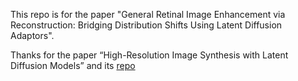This repo is for the paper "General Retinal Image Enhancement via Reconstruction: Bridging Distribution Shifts Using Latent Diffusion Adaptors".

Thanks for the paper “High-Resolution Image Synthesis with Latent Diffusion Models” and its [repo](https://github.com/CompVis/latent-diffusion)
